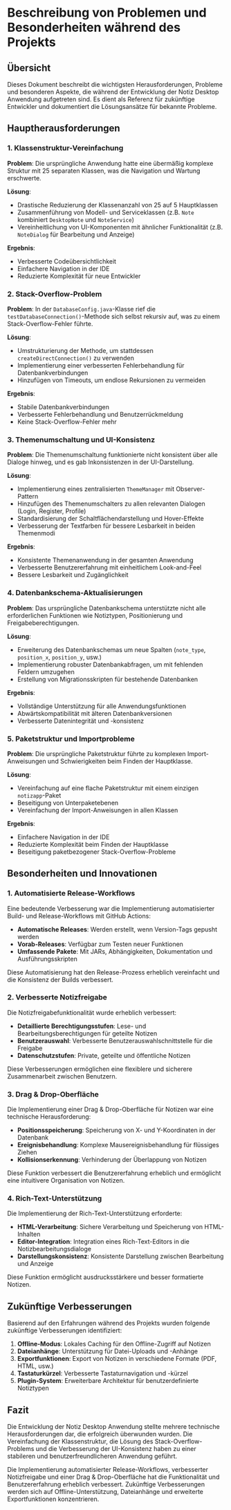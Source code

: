 # Beschreibung von Problemen und Besonderheiten während des Projekts

## Übersicht

Dieses Dokument beschreibt die wichtigsten Herausforderungen, Probleme und besonderen Aspekte, die während der Entwicklung der Notiz Desktop Anwendung aufgetreten sind. Es dient als Referenz für zukünftige Entwickler und dokumentiert die Lösungsansätze für bekannte Probleme.

## Hauptherausforderungen

### 1. Klassenstruktur-Vereinfachung

**Problem**: Die ursprüngliche Anwendung hatte eine übermäßig komplexe Struktur mit 25 separaten Klassen, was die Navigation und Wartung erschwerte.

**Lösung**: 
- Drastische Reduzierung der Klassenanzahl von 25 auf 5 Hauptklassen
- Zusammenführung von Modell- und Serviceklassen (z.B. `Note` kombiniert `DesktopNote` und `NoteService`)
- Vereinheitlichung von UI-Komponenten mit ähnlicher Funktionalität (z.B. `NoteDialog` für Bearbeitung und Anzeige)

**Ergebnis**:
- Verbesserte Codeübersichtlichkeit
- Einfachere Navigation in der IDE
- Reduzierte Komplexität für neue Entwickler

### 2. Stack-Overflow-Problem

**Problem**: In der `DatabaseConfig.java`-Klasse rief die `testDatabaseConnection()`-Methode sich selbst rekursiv auf, was zu einem Stack-Overflow-Fehler führte.

**Lösung**:
- Umstrukturierung der Methode, um stattdessen `createDirectConnection()` zu verwenden
- Implementierung einer verbesserten Fehlerbehandlung für Datenbankverbindungen
- Hinzufügen von Timeouts, um endlose Rekursionen zu vermeiden

**Ergebnis**:
- Stabile Datenbankverbindungen
- Verbesserte Fehlerbehandlung und Benutzerrückmeldung
- Keine Stack-Overflow-Fehler mehr

### 3. Themenumschaltung und UI-Konsistenz

**Problem**: Die Themenumschaltung funktionierte nicht konsistent über alle Dialoge hinweg, und es gab Inkonsistenzen in der UI-Darstellung.

**Lösung**:
- Implementierung eines zentralisierten `ThemeManager` mit Observer-Pattern
- Hinzufügen des Themenumschalters zu allen relevanten Dialogen (Login, Register, Profile)
- Standardisierung der Schaltflächendarstellung und Hover-Effekte
- Verbesserung der Textfarben für bessere Lesbarkeit in beiden Themenmodi

**Ergebnis**:
- Konsistente Themenanwendung in der gesamten Anwendung
- Verbesserte Benutzererfahrung mit einheitlichem Look-and-Feel
- Bessere Lesbarkeit und Zugänglichkeit

### 4. Datenbankschema-Aktualisierungen

**Problem**: Das ursprüngliche Datenbankschema unterstützte nicht alle erforderlichen Funktionen wie Notiztypen, Positionierung und Freigabeberechtigungen.

**Lösung**:
- Erweiterung des Datenbankschemas um neue Spalten (`note_type`, `position_x`, `position_y`, usw.)
- Implementierung robuster Datenbankabfragen, um mit fehlenden Feldern umzugehen
- Erstellung von Migrationsskripten für bestehende Datenbanken

**Ergebnis**:
- Vollständige Unterstützung für alle Anwendungsfunktionen
- Abwärtskompatibilität mit älteren Datenbankversionen
- Verbesserte Datenintegrität und -konsistenz

### 5. Paketstruktur und Importprobleme

**Problem**: Die ursprüngliche Paketstruktur führte zu komplexen Import-Anweisungen und Schwierigkeiten beim Finden der Hauptklasse.

**Lösung**:
- Vereinfachung auf eine flache Paketstruktur mit einem einzigen `notizapp`-Paket
- Beseitigung von Unterpaketebenen
- Vereinfachung der Import-Anweisungen in allen Klassen

**Ergebnis**:
- Einfachere Navigation in der IDE
- Reduzierte Komplexität beim Finden der Hauptklasse
- Beseitigung paketbezogener Stack-Overflow-Probleme

## Besonderheiten und Innovationen

### 1. Automatisierte Release-Workflows

Eine bedeutende Verbesserung war die Implementierung automatisierter Build- und Release-Workflows mit GitHub Actions:

- **Automatische Releases**: Werden erstellt, wenn Version-Tags gepusht werden
- **Vorab-Releases**: Verfügbar zum Testen neuer Funktionen
- **Umfassende Pakete**: Mit JARs, Abhängigkeiten, Dokumentation und Ausführungsskripten

Diese Automatisierung hat den Release-Prozess erheblich vereinfacht und die Konsistenz der Builds verbessert.

### 2. Verbesserte Notizfreigabe

Die Notizfreigabefunktionalität wurde erheblich verbessert:

- **Detaillierte Berechtigungsstufen**: Lese- und Bearbeitungsberechtigungen für geteilte Notizen
- **Benutzerauswahl**: Verbesserte Benutzerauswahlschnittstelle für die Freigabe
- **Datenschutzstufen**: Private, geteilte und öffentliche Notizen

Diese Verbesserungen ermöglichen eine flexiblere und sicherere Zusammenarbeit zwischen Benutzern.

### 3. Drag & Drop-Oberfläche

Die Implementierung einer Drag & Drop-Oberfläche für Notizen war eine technische Herausforderung:

- **Positionsspeicherung**: Speicherung von X- und Y-Koordinaten in der Datenbank
- **Ereignisbehandlung**: Komplexe Mausereignisbehandlung für flüssiges Ziehen
- **Kollisionserkennung**: Verhinderung der Überlappung von Notizen

Diese Funktion verbessert die Benutzererfahrung erheblich und ermöglicht eine intuitivere Organisation von Notizen.

### 4. Rich-Text-Unterstützung

Die Implementierung der Rich-Text-Unterstützung erforderte:

- **HTML-Verarbeitung**: Sichere Verarbeitung und Speicherung von HTML-Inhalten
- **Editor-Integration**: Integration eines Rich-Text-Editors in die Notizbearbeitungsdialoge
- **Darstellungskonsistenz**: Konsistente Darstellung zwischen Bearbeitung und Anzeige

Diese Funktion ermöglicht ausdrucksstärkere und besser formatierte Notizen.

## Zukünftige Verbesserungen

Basierend auf den Erfahrungen während des Projekts wurden folgende zukünftige Verbesserungen identifiziert:

1. **Offline-Modus**: Lokales Caching für den Offline-Zugriff auf Notizen
2. **Dateianhänge**: Unterstützung für Datei-Uploads und -Anhänge
3. **Exportfunktionen**: Export von Notizen in verschiedene Formate (PDF, HTML, usw.)
4. **Tastaturkürzel**: Verbesserte Tastaturnavigation und -kürzel
5. **Plugin-System**: Erweiterbare Architektur für benutzerdefinierte Notiztypen

## Fazit

Die Entwicklung der Notiz Desktop Anwendung stellte mehrere technische Herausforderungen dar, die erfolgreich überwunden wurden. Die Vereinfachung der Klassenstruktur, die Lösung des Stack-Overflow-Problems und die Verbesserung der UI-Konsistenz haben zu einer stabileren und benutzerfreundlicheren Anwendung geführt.

Die Implementierung automatisierter Release-Workflows, verbesserter Notizfreigabe und einer Drag & Drop-Oberfläche hat die Funktionalität und Benutzererfahrung erheblich verbessert. Zukünftige Verbesserungen werden sich auf Offline-Unterstützung, Dateianhänge und erweiterte Exportfunktionen konzentrieren.